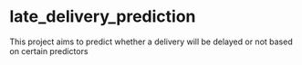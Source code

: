 # late_delivery_prediction
This project aims to predict whether a delivery will be delayed or not based on certain predictors
